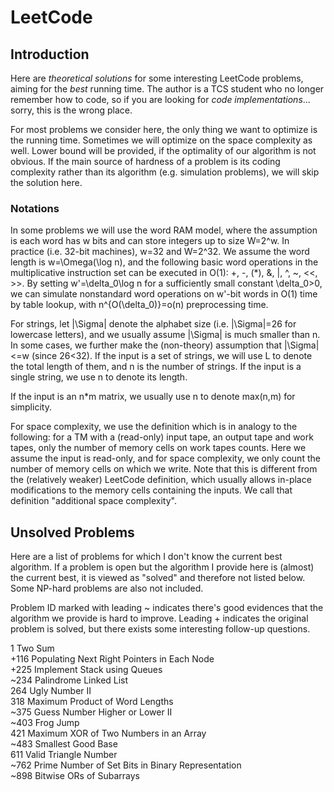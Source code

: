 LeetCode
========

## Introduction
Here are *theoretical solutions* for some interesting LeetCode problems, aiming for the *best* running time. The author is a TCS student who no longer remember how to code, so if you are looking for *code implementations*... sorry, this is the wrong place.

For most problems we consider here, the only thing we want to optimize is the running time. Sometimes we will optimize on the space complexity as well. Lower bound will be provided, if the optimality of our algorithm is not obvious. If the main source of hardness of a problem is its coding complexity rather than its algorithm (e.g. simulation problems), we will skip the solution here.

### Notations
In some problems we will use the word RAM model, where the assumption is each word has w bits and can store integers up to size W=2^w. In practice (i.e. 32-bit machines), w=32 and W=2^32. We assume the word length is w=\Omega(\log n), and the following basic word operations in the multiplicative instruction set can be executed in O(1): +, -, (*), &, |, ^, ~, <<, >>. By setting w'=\delta_0\log n for a sufficiently small constant \delta_0>0, we can simulate nonstandard word operations on w'-bit words in O(1) time by table lookup, with n^{O(\delta_0)}=o(n) preprocessing time.

For strings, let |\Sigma| denote the alphabet size (i.e. |\Sigma|=26 for lowercase letters), and we usually assume |\Sigma| is much smaller than n. In some cases, we further make the (non-theory) assumption that |\Sigma|<=w (since 26<32). If the input is a set of strings, we will use L to denote the total length of them, and n is the number of strings. If the input is a single string, we use n to denote its length.

If the input is an n*m matrix, we usually use n to denote max(n,m) for simplicity.

For space complexity, we use the definition which is in analogy to the following: for a TM with a (read-only) input tape, an output tape and work tapes, only the number of memory cells on work tapes counts. Here we assume the input is read-only, and for space complexity, we only count the number of memory cells on which we write. Note that this is different from the (relatively weaker) LeetCode definition, which usually allows in-place modifications to the memory cells containing the inputs. We call that definition "additional space complexity".

## Unsolved Problems
Here are a list of problems for which I don't know the current best algorithm. If a problem is open but the algorithm I provide here is (almost) the current best, it is viewed as "solved" and therefore not listed below. Some NP-hard problems are also not included.

Problem ID marked with leading ~ indicates there's good evidences that the algorithm we provide is hard to improve. Leading + indicates the original problem is solved, but there exists some interesting follow-up questions.

1 Two Sum  
+116 Populating Next Right Pointers in Each Node  
+225 Implement Stack using Queues  
~234 Palindrome Linked List  
264 Ugly Number II  
318 Maximum Product of Word Lengths  
~375 Guess Number Higher or Lower II  
~403 Frog Jump  
421 Maximum XOR of Two Numbers in an Array  
~483 Smallest Good Base  
611 Valid Triangle Number  
~762 Prime Number of Set Bits in Binary Representation  
~898 Bitwise ORs of Subarrays  



